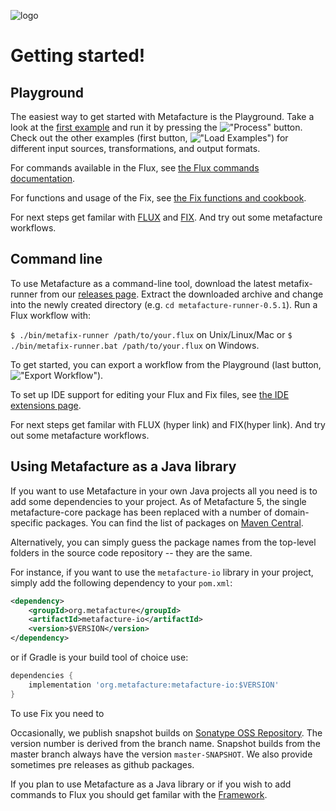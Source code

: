 ![logo](https://github.com/culturegraph/metafacture-core/wiki/img/metafacture_small.png)


# Getting started!

## Playground

The easiest way to get started with Metafacture is the Playground. Take a look at the [first example](https://metafacture.org/playground/?flux=PG_DATA%0A%7Cas-lines%0A%7Cdecode-formeta%0A%7Cfix%0A%7Cencode-xml%28rootTag%3D%22collection%22%29%0A%7Cprint%0A%3B&fix=move_field%28_id%2C+id%29%0Amove_field%28a%2C+title%29%0Apaste%28author%2C+b.v%2C+b.n%2C+%27~aus%27%2C+c%29%0Aretain%28id%2C+title%2C+author%29&data=1%7Ba%3A+Faust%2C+b+%7Bn%3A+Goethe%2C+v%3A+JW%7D%2C+c%3A+Weimar%7D%0A2%7Ba%3A+R%C3%A4uber%2C+b+%7Bn%3A+Schiller%2C+v%3A+F%7D%2C+c%3A+Weimar%7D&active-editor=fix) and run it by pressing the !["Process"](img/process.png) button. Check out the other examples (first button, !["Load Examples"](img/load-exmples.png)) for different input sources, transformations, and output formats.

For commands available in the Flux, see [the Flux commands documentation](/flux-commands.md).

For functions and usage of the Fix, see [the Fix functions and cookbook](/Fix-functions-and-cookbook).

For next steps get familar with [FLUX](/Flux-User-Guide.md) and [FIX](/Fix-User-Guide.md). And try out some metafacture workflows.

## Command line

To use Metafacture as a command-line tool, download the latest metafix-runner from our [releases page](https://github.com/metafacture/metafacture-fix/releases). Extract the downloaded archive and change into the newly created directory (e.g. `cd metafacture-runner-0.5.1`). Run a Flux workflow with:

`$ ./bin/metafix-runner /path/to/your.flux` on Unix/Linux/Mac or
`$ ./bin/metafix-runner.bat /path/to/your.flux` on Windows.

To get started, you can export a workflow from the Playground (last button, !["Export Workflow"](img/export.png)).

To set up IDE support for editing your Flux and Fix files, see [the IDE extensions page](https://metafacture.org/ide-extensions/index.html).

For next steps get familar with FLUX (hyper link) and FIX(hyper link). And try out some metafacture workflows.

## Using Metafacture as a Java library

If you want to use Metafacture in your own Java projects all you need is to add some dependencies to your project. As of Metafacture 5, the single metafacture-core package has been replaced with a number of domain-specific packages. You can find the list of packages on [Maven Central](https://search.maven.org/search?q=g:org.metafacture).

Alternatively, you can simply guess the package names from the top-level folders in the source code repository -- they are the same. 

For instance, if you want to use the `metafacture-io` library in your project, simply add the following dependency to your `pom.xml`:

```xml
<dependency>
    <groupId>org.metafacture</groupId>
    <artifactId>metafacture-io</artifactId>
    <version>$VERSION</version>
</dependency>
```

or if Gradle is your build tool of choice use:

```groovy
dependencies {
    implementation 'org.metafacture:metafacture-io:$VERSION'
}
```

To use Fix you need to 

Occasionally, we publish snapshot builds on [Sonatype OSS Repository](https://oss.sonatype.org/index.html#nexus-search;gav~org.metafacture~~~~~kw,versionexpand). The version number is derived from the branch name. Snapshot builds from the master branch always have the version `master-SNAPSHOT`. We also provide sometimes pre releases as github packages.


If you plan to use Metafacture as a Java library or if you wish to add commands to Flux you should get familar with the [Framework](/Framework-User-Guide.md).
